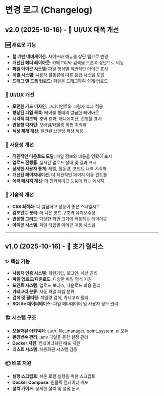# 변경 로그 (Changelog)

## v2.0 (2025-10-16) - 🎨 UI/UX 대폭 개선

### 🆕 새로운 기능
- **탭 기반 네비게이션**: 사이드바 메뉴를 상단 탭으로 변경
- **개선된 헤더 레이아웃**: 카테고리와 검색을 오른쪽 상단으로 이동
- **파일 아이콘 시스템**: 파일 형식별 직관적인 아이콘 표시
- **레벨 시스템**: 사용자 활동량에 따른 등급 시스템 도입
- **드래그 앤 드롭 업로드**: 파일을 드래그하여 쉽게 업로드

### 🎨 UI/UX 개선
- **모던한 카드 디자인**: 그라디언트와 그림자 효과 적용
- **향상된 파일 목록**: 테이블 형태의 깔끔한 레이아웃
- **시각적 피드백**: 호버 효과, 애니메이션, 진행률 표시
- **반응형 디자인**: 모바일/태블릿 화면 최적화
- **색상 체계 개선**: 일관된 브랜딩 색상 적용

### 📱 사용성 개선
- **직관적인 다운로드 모달**: 파일 정보와 비용을 명확히 표시
- **업로드 진행률**: 실시간 업로드 상태 및 결과 표시
- **상세한 사용자 통계**: 레벨, 활동량, 포인트 내역 시각화
- **개선된 페이지네이션**: 더 직관적인 페이지 이동 컨트롤
- **에러 메시지 개선**: 더 친화적이고 도움이 되는 메시지

### 🔧 기술적 개선
- **CSS 최적화**: 더 깔끔하고 성능이 좋은 스타일시트
- **컴포넌트 분리**: 더 나은 코드 구조와 유지보수성
- **반응형 그리드**: 다양한 화면 크기에 적응하는 레이아웃
- **아이콘 시스템**: 파일 타입별 아이콘 매핑 시스템

---

## v1.0 (2025-10-16) - 🚀 초기 릴리스

### ✨ 핵심 기능
- **사용자 인증 시스템**: 회원가입, 로그인, 세션 관리
- **파일 업로드/다운로드**: 다양한 파일 형식 지원
- **포인트 시스템**: 업로드 보너스, 다운로드 비용 관리
- **카테고리 분류**: 자동 파일 타입 분류
- **검색 및 필터링**: 파일명 검색, 카테고리 필터
- **SQLite 데이터베이스**: 파일 메타데이터 및 사용자 정보 관리

### 🏗 시스템 구조
- **모듈화된 아키텍처**: auth, file_manager, point_system, ui 모듈
- **환경변수 관리**: .env 파일을 통한 설정 관리
- **Docker 지원**: 컨테이너화된 배포 지원
- **테스트 시스템**: 자동화된 시스템 검증

### 📦 배포 지원
- **실행 스크립트**: 쉬운 로컬 실행을 위한 스크립트
- **Docker Compose**: 원클릭 컨테이너 배포
- **설치 가이드**: 상세한 설치 및 설정 문서
